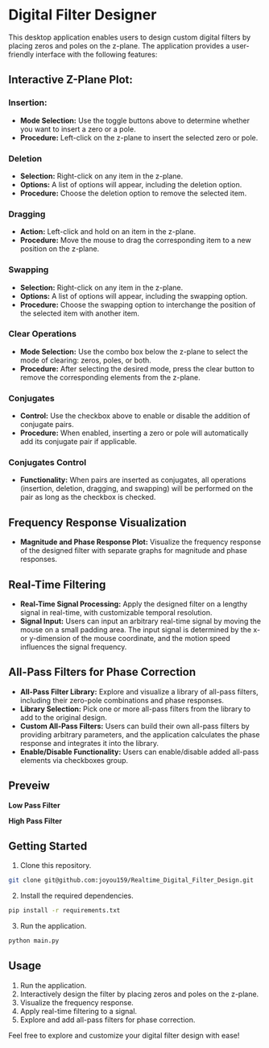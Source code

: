 # Digital Filter Designer

This desktop application enables users to design custom digital filters by placing zeros and poles on the z-plane. The application provides a user-friendly interface with the following features:

## Interactive Z-Plane Plot:

### Insertion:

- **Mode Selection:** Use the toggle buttons above to determine whether you want to insert a zero or a pole.
- **Procedure:** Left-click on the z-plane to insert the selected zero or pole.
  
### Deletion

- **Selection:** Right-click on any item in the z-plane.
- **Options:** A list of options will appear, including the deletion option.
- **Procedure:** Choose the deletion option to remove the selected item.

### Dragging

- **Action:** Left-click and hold on an item in the z-plane.
- **Procedure:** Move the mouse to drag the corresponding item to a new position on the z-plane.

### Swapping

- **Selection:** Right-click on any item in the z-plane.
- **Options:** A list of options will appear, including the swapping option.
- **Procedure:** Choose the swapping option to interchange the position of the selected item with another item.

### Clear Operations

- **Mode Selection:** Use the combo box below the z-plane to select the mode of clearing: zeros, poles, or both.
- **Procedure:** After selecting the desired mode, press the clear button to remove the corresponding elements from the z-plane.

### Conjugates

- **Control:** Use the checkbox above to enable or disable the addition of conjugate pairs.
- **Procedure:** When enabled, inserting a zero or pole will automatically add its conjugate pair if applicable.

### Conjugates Control

- **Functionality:** When pairs are inserted as conjugates, all operations (insertion, deletion, dragging, and swapping) will be performed on the pair as long as the checkbox is checked.

## Frequency Response Visualization

- **Magnitude and Phase Response Plot:** Visualize the frequency response of the designed filter with separate graphs for magnitude and phase responses.

## Real-Time Filtering

- **Real-Time Signal Processing:** Apply the designed filter on a lengthy signal in real-time, with customizable temporal resolution.
- **Signal Input:** Users can input an arbitrary real-time signal by moving the mouse on a small padding area. The input signal is determined by the x- or y-dimension of the mouse coordinate, and the motion speed influences the signal frequency.

## All-Pass Filters for Phase Correction

- **All-Pass Filter Library:** Explore and visualize a library of all-pass filters, including their zero-pole combinations and phase responses.
- **Library Selection:** Pick one or more all-pass filters from the library to add to the original design.
- **Custom All-Pass Filters:** Users can build their own all-pass filters by providing arbitrary parameters, and the application calculates the phase response and integrates it into the library.
- **Enable/Disable Functionality:** Users can enable/disable added all-pass elements via checkboxes group.

## Preveiw 

**Low Pass Filter**


**High Pass Filter**


## Getting Started

1. Clone this repository.

```bash
git clone git@github.com:joyou159/Realtime_Digital_Filter_Design.git
```

2. Install the required dependencies.

```bash
pip install -r requirements.txt
```

3. Run the application.
``` bash 
python main.py
```

## Usage

1. Run the application.
2. Interactively design the filter by placing zeros and poles on the z-plane.
3. Visualize the frequency response.
4. Apply real-time filtering to a signal.
5. Explore and add all-pass filters for phase correction.

Feel free to explore and customize your digital filter design with ease!
